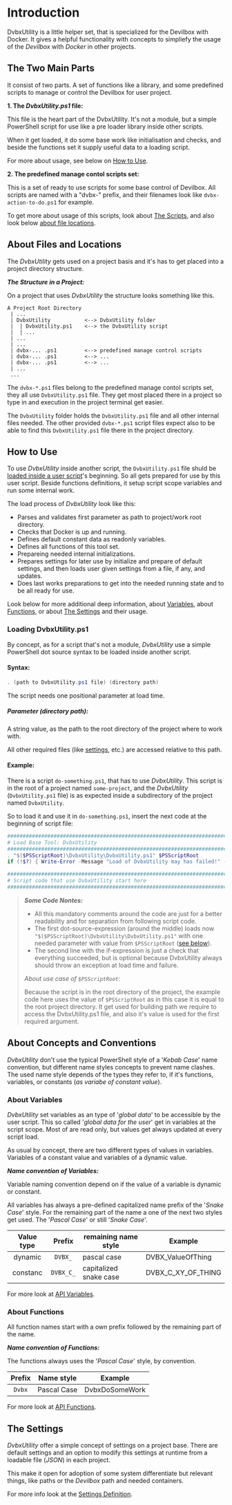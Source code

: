 # Introduction

DvbxUtility is a little helper set, that is specialized for the Devilbox with Docker. It gives a helpful functionality with concepts to simpliefy the usage of the _Devilbox_ with _Docker_ in other projects.

## The Two Main Parts

It consist of two parts. A set of functions like a library, and some predefined scripts to manage or control the Devilbox for user project.

**1. The _DvbxUtility.ps1_ file:**

This file is the heart part of the DvbxUtility. It's not a module, but a simple PowerShell script for use like a pre loader library inside other scripts.

When it get loaded, it do some base work like initialisation and  checks, and beside the functions set it supply useful data to a loading script.

For more about usage, see below on [How to Use](#how-to-use).

**2. The predefined manage contol scripts set:**

This is a set of ready to use scripts for some base control of Devilbox. All scripts are named with a "dvbx-" prefix, and their filenames look like `dvbx-action-to-do.ps1` for example.

To get more about usage of this scripts, look about [The Scripts](dvbx-scripts.md), and also look below [about file locations](#about-files-and-locations).

## About Files and Locations

The _DvbxUtility_ gets used on a project basis and it's has to get placed into a project directory structure.

**_The Structure in a Project:_**

On a project that uses _DvbxUtility_ the structure looks something like this.

```-
A Project Root Directory
 | ...
 | DvbxUtility           <--> DvbxUtility folder
 |  | DvbxUtility.ps1    <--> the DvbxUtility script
 |  | ...
 | ...
 | ...
 | dvbx-... .ps1         <--> predefined manage control scripts
 | dvbx-... .ps1         <--> ...
 | dvbx-... .ps1         <--> ...
 | ...
 ...
```

The `dvbx-*.ps1` files belong to the predefined manage contol scripts set, they all use `DvbxUtility.ps1` file. They get most placed there in a project so type in and execution in the project terminal get easier.

The `DvbxUtility` folder holds the `DvbxUtility.ps1` file and all other internal files needed. The other provided `dvbx-*.ps1` script files expect also to be able to find this `DvbxUtility.ps1` file there in the project directory.

## How to Use

To use _DvbxUtility_ inside another script, the `DvbxUtility.ps1` file shuld be [loaded inside a user script](#loading-dvbxutilityps1)'s beginning. So all gets prepared for use by this user script. Beside functions definitions, it setup script scope variables and run some internal work.

The load process of _DvbxUtility_ look like this:

- Parses and validates first parameter as path to project/work root directory.
- Checks that Docker is up and running.
- Defines default constant data as readonly variables.
- Defines all functions of this tool set.
- Prepareing needed internal initializations.
- Prepares settings for later use by initialize and prepare of default settings, and then loads user given settings from a file, if any, and updates.
- Does last works preparations to get into the needed running state and to be all ready for use.

Look below for more additional deep information, about [Variables](#about-variables), about [Functions](#about-functions), or about [The Settings](#the-settings) and their usage.

### Loading DvbxUtility.ps1

By concept, as for a script that's not a module, _DvbxUtility_ use a simple PowerShell dot source syntax to be loaded inside another script.

#### Syntax:

```powershell
. (path to DvbxUtility.ps1 file) (directory path)
```

The script needs one positional parameter at load time.

##### Parameter _(directory path)_:

A string value, as the path to the root directory of the project where to work with.

All other required files (like [settings](dvbx-settings.md), etc.) are accessed relative to this path.

#### Example:

There is a script `do-something.ps1`, that has to use _DvbxUtility_. This script is in the root of a project named `some-project`, and the _DvbxUtility_ (`DvbxUtility.ps1` file) is as expected inside a subdirectory of the project named `DvbxUtility`.

So to load it and use it in ``do-something.ps1``, insert the next code at the beginning of script file:

```powershell
########################################################################
# Load Base Tool: DvbxUtility
########################################################################
. "$($PSScriptRoot)\DvbxUtility\DvbxUtility.ps1" $PSScriptRoot
if (!$?) { Write-Error -Message "Load of DvbxUtility may has failed!" -EA Stop }

########################################################################
# Script code that use DvbxUtility start here
########################################################################
```

> **_Some Code Nontes:_**
>
> - All this mandatory comments around the code are just for a better readability and for separation from following script code.
> - The first dot-source-expression (around the middle) loads now `"$($PSScriptRoot)\DvbxUtility\DvbxUtility.ps1"` with one needed parameter with value from `$PSScriptRoot` ([see below](#psscriptroot-1)).
> - The second line with the if-expression is just a check that everything succeeded, but is optional because DvbxUtility always should throw an exception at load time and failure.
>
> _About use case of `$PSScriptRoot`:_<a name="psscriptroot-1"></a>
>
> Because the script is in the root directory of the project, the example code here uses the value of `$PSScriptRoot` as in this case it is equal to the root project directory. It get used for building path we require to access the DvbxUtility.ps1 file, and also it's value is used for the first required argument.

## About Concepts and Conventions

_DvbxUtility_ don't use the typical PowerShell style of a '_Kebab Case_' name convention, but different name styles concepts to prevent name clashes. The used name style depends of the types they refer to, if it's functions, variables, or constants (_as variabe of constant value_).

### About Variables

_DvbxUtility_ set variables as an type of '_global data_' to be accessible by the user script. This so called '_global data for the user_' get in variables at the script scope. Most of are read only, but values get always updated at every script load.

As usual by concept, there are two different types of values in variables. Variables of a constant value and variables of a dynamic value.

**_Name convention of Variables:_**

Variable naming convention depend on if the value of a variable is dynamic or constant.

All variables has always a pre-defined capitalized name prefix of the '_Snake Case_' style. For the remaining part of the name a one of the next two styles get used. The '_Pascal Case_' or still '_Snake Case_'.

| Value type |  Prefix   | remaining name style   | Example            |
| :--------: | :-------: | ---------------------- | ------------------ |
|  dynamic   |  `DVBX_`  | pascal case            | DVBX_ValueOfThing  |
|  constanc  | `DVBX_C_` | capitalized snake case | DVBX_C_XY_OF_THING |

For more look at [API Variables](dvbx-api-vars.md).

### About Functions

All function names start with a own prefix followed by the remaining part of the name.

**_Name convention of Functions:_**

The functions always uses the '_Pascal Case_' style, by convention.

| Prefix | Name style  | Example        |
| :----: | :---------: | -------------- |
| `Dvbx` | Pascal Case | DvbxDoSomeWork |

For more look at [API Functions](dvbx-api-functions.md).

## The Settings

_DvbxUtility_ offer a simple concept of settings on a project base. There are default settings and an option to modify this settings at runtime from a loadable file (_JSON_) in each project.

This make it open for adoption of some system differentiate but relevant things, like paths or the _Devilbox_ path and needed containers.

For more info look at the [Settings Definition](dvbx-settings.md).
